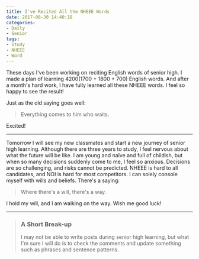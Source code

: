 ```yaml
---
title: I've Recited All the NHEEE Words
date: 2017-08-30 14:40:18
categories:
- Daily
- Senior
tags:
- Study
- NHEEE
- Word
---
```


These days I've been working on reciting English words of senior high. I made a plan of learning 4200(1700 + 1800 + 700) English words. And after a month's hard work, I have fully learned all these NHEEE words. I feel so happy to see the result!

Just as the old saying goes well:

> Everything comes to him who waits.

Excited!

------

Tomorrow I will see my new classmates and start a new journey of senior high learning. Although there are three years to study, I feel nervous about what the future will be like. I am young and naïve and full of childish, but when so many decisions suddenly come to me, I feel so anxious. Decisions are so challenging, and risks cannot be predicted. NHEEE is hard to all candidates, and NOI is hard for most competitors. I can solely console myself with wills and beliefs. There's a saying:

> Where there's a will, there's a way.

I hold my will, and I am walking on the way. Wish me good luck!

------

> ### A Short Break-up
>
> I may not be able to write posts during senior high learning, but what I'm sure I will do is to check the comments and update something such as phrases and sentence patterns.